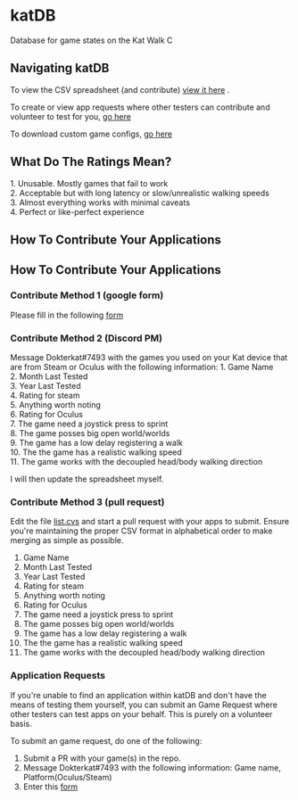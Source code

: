 # katDB
Database for game states on the Kat Walk C

<h2> Navigating katDB </h2>

To view the CSV spreadsheet (and contribute) <a href="https://github.com/dokterkats/katDB/blob/main/List.csv">view it here</a>
.

To create or view app requests where other testers can contribute and volunteer to test for you, <a href="https://github.com/dokterkats/katDB/blob/main/requests.csv">go here</a>

To download custom game configs, <a href="https://github.com/dokterkats/katDB/tree/main/Game%20Configs">go here</a>

<h2> What Do The Ratings Mean? </h2>
1. Unusable. Mostly games that fail to work <br>
2. Acceptable but with long latency or slow/unrealistic walking speeds <br>
3. Almost everything works with minimal caveats <br>
4. Perfect or like-perfect experience <br>

<h2> How To Contribute Your Applications </h2>
<h2> How To Contribute Your Applications </h2>
<h3> Contribute Method 1 (google form) </h3>
Please fill in the following <a href="https://docs.google.com/forms/d/e/1FAIpQLSeTZCD_JpmMKz4kwejc3GD4TRIH-87ajOFqzSK4fTRvPj6dyg/viewform?usp=sf_link">form</a>

<h3> Contribute Method 2 (Discord PM) </h3>
Message Dokterkat#7493 with the games you used on your Kat device that are from Steam or Oculus with the following information:
1. Game Name <br>
2. Month Last Tested <br>
3. Year Last Tested <br>
4. Rating for steam <br>
5. Anything worth noting <br>
6. Rating for Oculus <br>
7. The game need a joystick press to sprint <br>
8. The game posses big open world/worlds <br>
9. The game has a low delay registering a walk <br>
10. The the game has a realistic walking speed <br> 
11. The game works with the decoupled head/body walking direction <br>

I will then update the spreadsheet myself.

<h3> Contribute Method 3 (pull request) </h3>

Edit the file <a href="https://github.com/dokterkats/katDB/blob/main/List.csv">list.cvs</a> and start a pull request with your apps to submit. Ensure you're maintaining the proper CSV format in alphabetical order to make merging as simple as possible.
1. Game Name <br>
2. Month Last Tested <br>
3. Year Last Tested <br>
4. Rating for steam <br>
5. Anything worth noting <br>
6. Rating for Oculus <br>
7. The game need a joystick press to sprint <br>
8. The game posses big open world/worlds <br>
9. The game has a low delay registering a walk <br>
10. The the game has a realistic walking speed <br> 
11. The game works with the decoupled head/body walking direction <br>

<h3> Application Requests </h3>
If you're unable to find an application within katDB and don't have the means of testing them yourself, you can submit an Game Request where other testers can test apps on your behalf. This is purely on a volunteer basis.

To submit an game request, do one of the following:

1. Submit a PR with your game(s) in the repo.
2. Message Dokterkat#7493 with the following information: Game name, Platform(Oculus/Steam)
3. Enter this <a href="https://docs.google.com/forms/d/e/1FAIpQLSeDn0oKex0_4pimI7VM2yDv2NdpnQ5aCRGjnDV5PXSyZYR-ew/viewform?usp=sf_link">form</a>
